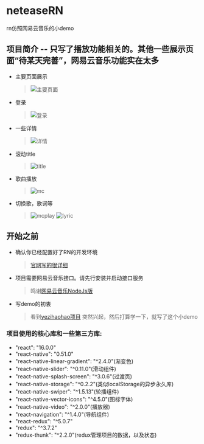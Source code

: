 # neteaseRN
rn仿照网易云音乐的小demo

##  项目简介 -- 只写了播放功能相关的。其他一些展示页面“待某天完善”，网易云音乐功能实在太多
* 主要页面展示
    > ![主要页面](app/img/main.gif)
* 登录
    > ![登录](app/img/login.gif)
* 一些详情
    > ![详情](app/img/detail.gif)
* 滚动title
    > ![title](app/img/title.gif)
* 歌曲播放
    > ![mc](app/img/mc.gif)
* 切换歌，歌词等
    > ![mcplay](app/img/mcplay.gif)
    > ![lyric](app/img/lyric.gif)

##  开始之前
* 确认你已经配置好了RN的开发环境
    > [官网写的很详细](https://reactnative.cn/docs/0.51/getting-started.html)
* 项目需要网易云音乐接口。请先行安装并启动接口服务
    > 鸣谢[网易云音乐NodeJs版](https://binaryify.github.io/NeteaseCloudMusicApi/#/)
* 写demo的初衷
    > 看到[yezihaohao项目](https://github.com/yezihaohao/NeteaseCloudMusic)
    突然兴起，然后打算学一下，就写了这个小demo

###  项目使用的核心库和一些第三方库:
* "react": "16.0.0"
* "react-native": "0.51.0"
* "react-native-linear-gradient": "^2.4.0"(渐变色)
* "react-native-slider": "^0.11.0"(滑动组件)
* "react-native-splash-screen": "^3.0.6"(过渡页)
* "react-native-storage": "^0.2.2"(类似localStorage的异步永久库)
* "react-native-swiper": "^1.5.13"(轮播组件)
* "react-native-vector-icons": "^4.5.0"(图标字体)
* "react-native-video": "^2.0.0"(播放器)
* "react-navigation": "^1.4.0"(导航组件)
* "react-redux": "^5.0.7"
* "redux": "^3.7.2"
* "redux-thunk": "^2.2.0"(redux管理项目的数据，以及状态)

    


